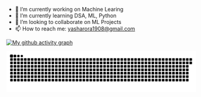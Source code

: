 
- 🔭 I’m currently working on Machine Learing 
- 🌱 I’m currently learning DSA, ML, Python
- 👯 I’m looking to collaborate on ML Projects
- 📫 How to reach me: yasharora1908@gmail.com
 
 [![My github activity graph](https://activity-graph.herokuapp.com/graph?username=yashar1908&theme=redical)](https://github.com/yashar1908/github-readme-activity-graph)


![](https://github.com/yashar1908/yashar1908/raw/output/github-contribution-grid-snake.svg)
 
